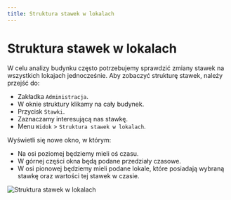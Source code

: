 ```yaml
---
title: Struktura stawek w lokalach
---
```

# Struktura stawek w lokalach

W celu analizy budynku często potrzebujemy sprawdzić zmiany stawek na wszystkich lokajach jednocześnie. Aby zobaczyć strukturę stawek, należy przejść do:

- Zakładka `Administracja`.
- W oknie struktury klikamy na cały budynek.
- Przycisk `Stawki`.
- Zaznaczamy interesującą nas stawkę.
- Menu `Widok` > `Struktura stawek w lokalach`.

Wyświetli się nowe okno, w którym:

- Na osi poziomej będziemy mieli oś czasu.
- W górnej części okna będą podane przedziały czasowe.
- W osi pionowej będziemy mieli podane lokale, które posiadają wybraną stawkę oraz wartości tej stawek w czasie.

![Struktura stawek w lokalach](stawkawlokalach.gif)